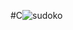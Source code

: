 #C![sudoko](https://user-images.githubusercontent.com/100313500/165589756-4fdfdde0-e0a8-4d75-a371-5f125ce9b4cd.png)
